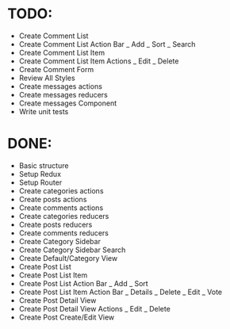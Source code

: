 # TODO:

- Create Comment List
- Create Comment List Action Bar
  \_ Add
  \_ Sort
  \_ Search
- Create Comment List Item
- Create Comment List Item Actions
  \_ Edit
  \_ Delete
- Create Comment Form
- Review All Styles
- Create messages actions
- Create messages reducers
- Create messages Component
- Write unit tests

# DONE:

- Basic structure
- Setup Redux
- Setup Router
- Create categories actions
- Create posts actions
- Create comments actions
- Create categories reducers
- Create posts reducers
- Create comments reducers
- Create Category Sidebar
- Create Category Sidebar Search
- Create Default/Category View
- Create Post List
- Create Post List Item
- Create Post List Action Bar
  \_ Add
  \_ Sort
- Create Post List Item Action Bar
  \_ Details
  \_ Delete
  \_ Edit
  \_ Vote
- Create Post Detail View
- Create Post Detail View Actions
  \_ Edit
  \_ Delete
- Create Post Create/Edit View

